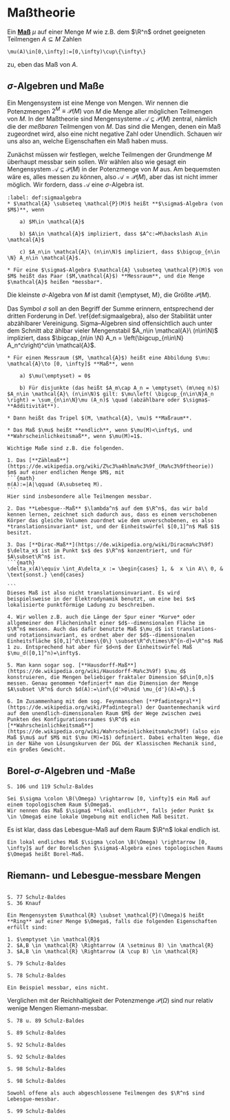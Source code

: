 # Maßtheorie

Ein [**Maß**](https://de.wikipedia.org/wiki/Ma%c3%9f_(Mathematik)) $\mu$ auf einer Menge $M$ wie z.B. dem $\R^n$
ordnet geeigneten Teilmengen $A\subseteq M$
Zahlen
```{math}
\mu(A)\in[0,\infty]:=[0,\infty)\cup\{\infty\}
```
zu, eben das Maß von $A$.

## $\sigma$-Algebren und Maße

Ein Mengensystem ist eine Menge von Mengen. Wir nennen die Potenzmengen $2^M \equiv\mathcal{P}(M)$ von $M$ die Menge aller möglichen Teilmengen von $M$. In der Maßtheorie sind Mengensysteme $\mathcal{A} \subseteq \mathcal{P}(M)$ zentral, nämlich die der *meßbaren* Teilmengen von $M$. Das sind die Mengen, denen ein Maß zugeordnet wird, also eine nicht negative Zahl oder Unendlich. Schauen wir uns also an, welche Eigenschaften ein Maß haben muss.

Zunächst müssen wir festlegen, welche Teilmengen der Grundmenge $M$ überhaupt messbar sein sollen. Wir wählen also wie gesagt ein Mengensystem $\mathcal{A} \subseteq \mathcal{P}(M)$ in der Potenzmenge von $M$ aus.
Am bequemsten wäre es, alles messen zu können, also $\mathcal{A} = \mathcal{P}(M)$, aber das ist nicht immer möglich. Wir fordern, dass $\mathcal{A}$ eine $\sigma$-Algebra ist.

````{prf:definition}
:label: def:sigmaalgebra
* $\mathcal{A} \subseteq \mathcal{P}(M)$ heißt **$\sigma$-Algebra (von $M$)**, wenn

    a) $M\in \mathcal{A}$

    b) $A\in \mathcal{A}$ impliziert, dass $A^c:=M\backslash A\in \mathcal{A}$

    c) $A_n\in \mathcal{A}\ (n\in\N)$ impliziert, dass $\bigcup_{n\in \N} A_n\in \mathcal{A}$.

* Für eine $\sigma$-Algebra $\mathcal{A} \subseteq \mathcal{P}(M)$ von $M$ heißt das Paar ($M,\mathcal{A}$) **Messraum**, und die Menge $\mathcal{A}$ heißen *messbar*.
````

Die kleinste $\sigma$-Algebra von $M$ ist damit \{\emptyset, M\}, die Größte $\mathcal{P}(M)$.

Das Symbol $\sigma$ soll an den Begriff der Summe erinnern, entsprechend der
dritten Forderung in Def. \ref{def:sigmaalgebra}, also der Stabilität unter abzählbarer Vereinigung.
Sigma–Algebren sind offensichtlich auch unter dem Schnitt abz ̈ahlbar vieler
Mengenstabil $A_n\in \mathcal{A}\ (n\in\N)$ impliziert, dass $\bigcap_{n\in \N} A_n = \left(\bigcup_{n\in\N} A_n^c\right)^c\in \mathcal{A}$.

````{prf:definition}
* Für einen Messraum ($M, \mathcal{A}$) heißt eine Abbildung $\mu: \mathcal{A}\to [0, \infty]$ **Maß**, wenn

    a) $\mu(\emptyset) = 0$

    b) Für disjunkte (das heißt $A_m\cap A_n = \emptyset\ (m\neq n)$) $A_n\in \mathcal{A}\ (n\in\N)$ gilt: $\mu\left( \bigcup_{n\in\N}A_n \right) = \sum_{n\in\N}\mu (A_n)$ \quad (abzählbare oder $\sigma$-**Additivität**).

* Dann heißt das Tripel $(M, \mathcal{A}, \mu)$ **Maßraum**.

* Das Maß $\mu$ heißt **endlich**, wenn $\mu(M)<\infty$, und **Wahrscheinlichkeitsmaß**, wenn $\mu(M)=1$.
````


````{prf:example}
Wichtige Maße sind z.B. die folgenden.

1. Das [**Zählmaß**](https://de.wikipedia.org/wiki/Z%c3%a4hlma%c3%9f_(Ma%c3%9ftheorie)) $m$ auf einer endlichen Menge $M$, mit 
```{math}
m(A):=|A|\qquad (A\subseteq M).
```
Hier sind insbesondere alle Teilmengen messbar.

2. Das **Lebesgue--Maß** $\lambda^n$ auf dem $\R^n$, das wir bald kennen lernen, zeichnet sich dadurch aus, dass es einem verschobenen Körper das gleiche Volumen zuordnet wie dem unverschobenen, es also *translationsinvariant* ist, und der Einheitswürfel $[0,1]^n$ Maß $1$ besitzt.

3. Das [**Dirac-Maß**](https://de.wikipedia.org/wiki/Diracma%c3%9f) $\delta_x$ ist im Punkt $x$ des $\R^n$ konzentriert, und für $A\subset\R^n$ ist.
```{math}
\delta_x(A)\equiv \int_A\delta_x := \begin{cases} 1, &  x \in A\\ 0, & \text{sonst.} \end{cases}

```
Dieses Maß ist also nicht translationsinvariant. Es wird beispielsweise in der Elektrodynamik benutzt, um eine bei $x$ lokalisierte punktförmige Ladung zu beschreiben.

4. Wir wollen z.B. auch die Länge der Spur einer *Kurve* oder allgemeiner den Flächeninhalt einer $d$--dimensionalen Fläche im $\R^n$ messen. Auch das dafür benutzte Maß $\mu_d$ ist translations- und rotationsinvariant, es ordnet aber der $d$--dimensionalen Einheitsfläche $[0,1]^d\times\{0\} \subset\R^d\times\R^{n-d}=\R^n$ Maß 1 zu. Entsprechend hat aber für $d<n$ der Einheitswürfel Maß $\mu_d([0,1]^n)=\infty$.

5. Man kann sogar sog. [**Hausdorff-Maß**](https://de.wikipedia.org/wiki/Hausdorff-Ma%c3%9f) $\mu_d$ konstruieren, die Mengen beliebiger fraktaler Dimension $d\in[0,n]$ messen. Genau genommen *definiert* man die Dimension der Menge $A\subset \R^n$ durch $d(A):=\inf\{d'>0\mid \mu_{d'}(A)=0\}.$

6. Im Zusammenhang mit dem sog. Feynmanschen [**Pfadintegral**](https://de.wikipedia.org/wiki/Pfadintegral) der Quantenmechanik wird auf dem unendlich-dimensionalen Raum $M$ der Wege zwischen zwei Punkten des Konfigurationsraumes $\R^d$ ein [**Wahrscheinlichkeitsmaß**](https://de.wikipedia.org/wiki/Wahrscheinlichkeitsma%c3%9f) (also ein Maß $\mu$ auf $M$ mit $\mu (M)=1$) definiert. Dabei erhalten Wege, die in der Nähe von Lösungskurven der DGL der Klassischen Mechanik sind, ein großes Gewicht.
````

## Borel-$\sigma$-Algebren und -Maße

````{prf:definition} Borel $\sigma$-Algebra
S. 106 und 119 Schulz-Baldes
````

````{prf:definition} Lokale Endlichkeit von Maßen
Sei $\sigma \colon \B(\Omega) \rightarrow [0, \infty]$ ein Maß auf einem topologischem Raum $\Omega$.
Wir nennen das Maß $\sigma$ **lokal endlich**, falls jeder Punkt $x \in \Omega$ eine lokale Umgebung mit endlichem Maß besitzt.
````

Es ist klar, dass das Lebesgue-Maß auf dem Raum $\R^n$ lokal endlich ist.

````{prf:definition} Borel-Maß
Ein lokal endliches Maß $\sigma \colon \B(\Omega) \rightarrow [0, \infty]$ auf der Borelschen $\sigma$-Algebra eines topologischen Raums $\Omega$ heißt Borel-Maß.
````

## Riemann- und Lebesgue-messbare Mengen

````{prf:definition} Mehrdimensionale Quader

S. 77 Schulz-Baldes
S. 36 Knauf
````

````{prf:definition} Ring
Ein Mengensystem $\mathcal{R} \subset \mathcal{P}(\Omega)$ heißt **Ring** auf einer Menge $\Omega$, falls die folgenden Eigenschaften erfüllt sind:

1. $\emptyset \in \mathcal{R}$
2. $A,B \in \mathcal{R} \Rightarrow (A \setminus B) \in \mathcal{R}
3. $A,B \in \mathcal{R} \Rightarrow (A \cup B) \in \mathcal{R}
````

````{prf:lemma} Der von halboffenen Quadern erzeugte Ring
S. 79 Schulz-Baldes
````


````{prf:remark} Riemann-messbare Mengen
S. 78 Schulz-Baldes
````

````{prf:example} Riemann-Messbarkeit
Ein Beispiel messbar, eins nicht.
````

Verglichen mit der Reichhaltigkeit der Potenzmenge $\mathcal{P}(\Omega)$ sind nur relativ wenige Mengen Riemann-messbar.

````{prf:definition} Äußeres Lebesguesches Maß
S. 78 u. 89 Schulz-Baldes
````

````{prf:theorem} Eigenschaften des Lebesgue Maßes
S. 89 Schulz-Baldes
````

````{prf:definition} Lebesgue-messbare Mengen
S. 92 Schulz-Baldes
````

````{prf:example} Lebesgue-messbare Mengen
S. 92 Schulz-Baldes
````

````{prf:definition} Lebesgue-Nullmengen
S. 98 Schulz-Baldes
````

````{prf:lemma} Eigenschaften von Lebesgue-Nullmengen
S. 98 Schulz-Baldes
````

````{prf:theorem} Lebesgue-Messbarkeit von Teilmengen im $\R^n$
Sowohl offene als auch abgeschlossene Teilmengen des $\R^n$ sind Lebesgue-messbar.
````
````{prf:proof}
S. 99 Schulz-Baldes
````